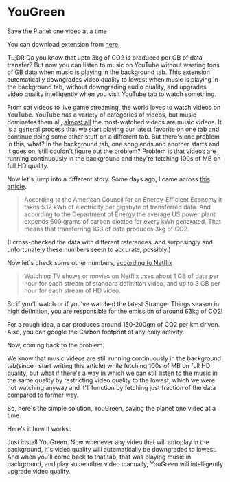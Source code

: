 # YouGreen
Save the Planet one video at a time

You can download extension from [here]().

TL;DR
Do you know that upto 3kg of CO2 is produced per GB of data transfer? But now you can listen to music on YouTube without wasting tons of GB data when music is playing in the background tab. This extension automatically downgrades video quality to lowest when music is playing in the background tab, without downgrading audio quality, and upgrades video quality intelligently when you visit YouTube tab to watch something.

From cat videos to live game streaming, the world loves to watch videos on YouTube. YouTube has a variety of categories of videos, but music dominates them all, [almost all](https://en.wikipedia.org/wiki/List_of_most-viewed_YouTube_videos) the most-watched videos are music videos. It is a general process that we start playing our latest favorite on one tab and continue doing some other stuff on a different tab. But there's one problem in this, what? In the background tab, one song ends and another starts and it goes on, still couldn't figure out the problem? Problem is that videos are running continuously in the background and they're fetching 100s of MB on full HD quality.



Now let's jump into a different story. Some days ago, I came across [this article](https://www.emergeinteractive.com/insights/detail/does-irresponsible-web-development-contribute-to-global-warming/).

> According to the American Council for an Energy-Efficient Economy it takes 5.12 kWh of electricity per gigabyte of transferred data. And according to the Department of Energy the average US power plant expends 600 grams of carbon dioxide for every kWh generated. That means that transferring 1GB of data produces 3kg of CO2.

(I cross-checked the data with different references, and surprisingly and unfortunately these numbers seem to accurate, possibly.)


Now let's check some other numbers, [according to Netflix](https://help.netflix.com/en/node/87)

> Watching TV shows or movies on Netflix uses about 1 GB of data per hour for each stream of standard definition video, and up to 3 GB per hour for each stream of HD video.

So if you'll watch or if you've watched the latest Stranger Things season in high definition, you are responsible for the emission of around 63kg of CO2!


For a rough idea, a car produces around 150-200gm of CO2 per km driven. Also, you can google the Carbon footprint of any daily activity.



Now, coming back to the problem.

We know that music videos are still running continuously in the background tab(since I start writing this article) while fetching 100s of MB on full HD quality, but what if there's a way in which we can still listen to the music in the same quality by restricting video quality to the lowest, which we were not watching anyway and it'll function by fetching just fraction of the data compared to former way.


So, here's the simple solution, YouGreen, saving the planet one video at a time.



Here's it how it works:

Just install YouGreen. Now whenever any video that will autoplay in the background, it's video quality will automatically be downgraded to lowest. And when you'll come back to that tab, that was playing music in background, and play some other video manually, YouGreen will intelligently upgrade video quality.
